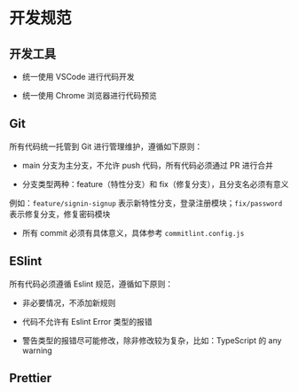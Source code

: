 # 开发规范

## 开发工具

 - 统一使用 VSCode 进行代码开发

 - 统一使用 Chrome 浏览器进行代码预览

## Git

所有代码统一托管到 Git 进行管理维护，遵循如下原则：

 - main 分支为主分支，不允许 push 代码，所有代码必须通过 PR 进行合并

 - 分支类型两种：feature（特性分支）和 fix（修复分支），且分支名必须有意义

 例如：`feature/signin-signup` 表示新特性分支，登录注册模块；`fix/password` 表示修复分支，修复密码模块

 - 所有 commit 必须有具体意义，具体参考 `commitlint.config.js`


## ESlint

所有代码必须遵循 Eslint 规范，遵循如下原则：

 - 非必要情况，不添加新规则

 - 代码不允许有 Eslint Error 类型的报错

 - 警告类型的报错尽可能修改，除非修改较为复杂，比如：TypeScript 的 any warning

## Prettier